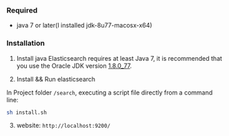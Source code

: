 ### Required
* java 7 or later(I installed jdk-8u77-macosx-x64)

### Installation
1. Install java
Elasticsearch requires at least Java 7, it is recommended that you use the Oracle JDK version [1.8.0_77](http://www.oracle.com/technetwork/java/javase/downloads/jdk8-downloads-2133151.html).

2. Install && Run elasticsearch

In Project folder `/search`, executing a script file directly from a command line:
```sh
sh install.sh
```
3. website: `http://localhost:9200/`
